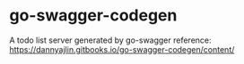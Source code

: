 # go-swagger-codegen
A todo list server generated by go-swagger
reference: https://dannyajlin.gitbooks.io/go-swagger-codegen/content/
